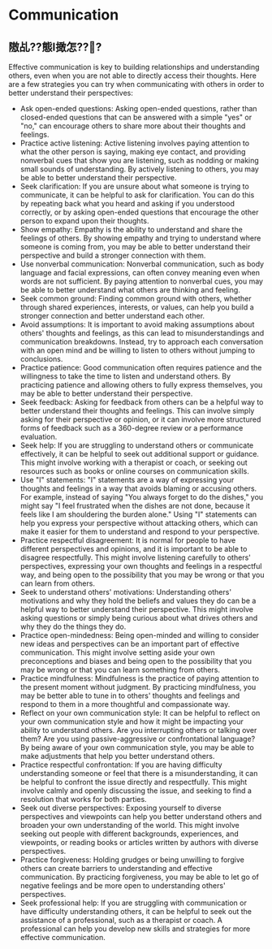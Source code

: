 ﻿---
layout: default
---

# Communication

## 隞乩??態I撖怎???
Effective communication is key to building relationships and understanding others, even when you are not able to directly access their thoughts. Here are a few strategies you can try when communicating with others in order to better understand their perspectives:
* Ask open-ended questions: Asking open-ended questions, rather than closed-ended questions that can be answered with a simple "yes" or "no," can encourage others to share more about their thoughts and feelings.
* Practice active listening: Active listening involves paying attention to what the other person is saying, making eye contact, and providing nonverbal cues that show you are listening, such as nodding or making small sounds of understanding. By actively listening to others, you may be able to better understand their perspective.
* Seek clarification: If you are unsure about what someone is trying to communicate, it can be helpful to ask for clarification. You can do this by repeating back what you heard and asking if you understood correctly, or by asking open-ended questions that encourage the other person to expand upon their thoughts.
* Show empathy: Empathy is the ability to understand and share the feelings of others. By showing empathy and trying to understand where someone is coming from, you may be able to better understand their perspective and build a stronger connection with them.
* Use nonverbal communication: Nonverbal communication, such as body language and facial expressions, can often convey meaning even when words are not sufficient. By paying attention to nonverbal cues, you may be able to better understand what others are thinking and feeling.
* Seek common ground: Finding common ground with others, whether through shared experiences, interests, or values, can help you build a stronger connection and better understand each other.
* Avoid assumptions: It is important to avoid making assumptions about others' thoughts and feelings, as this can lead to misunderstandings and communication breakdowns. Instead, try to approach each conversation with an open mind and be willing to listen to others without jumping to conclusions.
* Practice patience: Good communication often requires patience and the willingness to take the time to listen and understand others. By practicing patience and allowing others to fully express themselves, you may be able to better understand their perspective.
* Seek feedback: Asking for feedback from others can be a helpful way to better understand their thoughts and feelings. This can involve simply asking for their perspective or opinion, or it can involve more structured forms of feedback such as a 360-degree review or a performance evaluation.
* Seek help: If you are struggling to understand others or communicate effectively, it can be helpful to seek out additional support or guidance. This might involve working with a therapist or coach, or seeking out resources such as books or online courses on communication skills.
* Use "I" statements: "I" statements are a way of expressing your thoughts and feelings in a way that avoids blaming or accusing others. For example, instead of saying "You always forget to do the dishes," you might say "I feel frustrated when the dishes are not done, because it feels like I am shouldering the burden alone." Using "I" statements can help you express your perspective without attacking others, which can make it easier for them to understand and respond to your perspective.
* Practice respectful disagreement: It is normal for people to have different perspectives and opinions, and it is important to be able to disagree respectfully. This might involve listening carefully to others' perspectives, expressing your own thoughts and feelings in a respectful way, and being open to the possibility that you may be wrong or that you can learn from others.
* Seek to understand others' motivations: Understanding others' motivations and why they hold the beliefs and values they do can be a helpful way to better understand their perspective. This might involve asking questions or simply being curious about what drives others and why they do the things they do.
* Practice open-mindedness: Being open-minded and willing to consider new ideas and perspectives can be an important part of effective communication. This might involve setting aside your own preconceptions and biases and being open to the possibility that you may be wrong or that you can learn something from others.
* Practice mindfulness: Mindfulness is the practice of paying attention to the present moment without judgment. By practicing mindfulness, you may be better able to tune in to others' thoughts and feelings and respond to them in a more thoughtful and compassionate way.
*  Reflect on your own communication style: It can be helpful to reflect on your own communication style and how it might be impacting your ability to understand others. Are you interrupting others or talking over them? Are you using passive-aggressive or confrontational language? By being aware of your own communication style, you may be able to make adjustments that help you better understand others.
*  Practice respectful confrontation: If you are having difficulty understanding someone or feel that there is a misunderstanding, it can be helpful to confront the issue directly and respectfully. This might involve calmly and openly discussing the issue, and seeking to find a resolution that works for both parties.
*  Seek out diverse perspectives: Exposing yourself to diverse perspectives and viewpoints can help you better understand others and broaden your own understanding of the world. This might involve seeking out people with different backgrounds, experiences, and viewpoints, or reading books or articles written by authors with diverse perspectives.
*  Practice forgiveness: Holding grudges or being unwilling to forgive others can create barriers to understanding and effective communication. By practicing forgiveness, you may be able to let go of negative feelings and be more open to understanding others' perspectives.
*  Seek professional help: If you are struggling with communication or have difficulty understanding others, it can be helpful to seek out the assistance of a professional, such as a therapist or coach. A professional can help you develop new skills and strategies for more effective communication.
